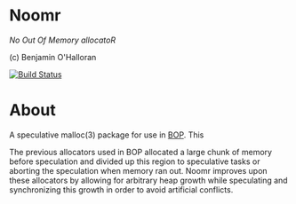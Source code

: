 Noomr
====
_No Out Of Memory allocatoR_

(c) Benjamin O'Halloran

[![Build Status](https://travis-ci.org/benohalloran/noomr.svg)](https://travis-ci.org/benohalloran/noomr)

# About

A speculative malloc(3) package for use in [BOP](https://github.com/bop-langs/cbop).
This

The previous allocators used in BOP allocated a large chunk of memory before
speculation and
divided up this region to speculative tasks or aborting the speculation
when memory ran out.
Noomr improves upon these allocators by allowing for arbitrary heap growth while
speculating and synchronizing this growth in order to avoid artificial conflicts.
